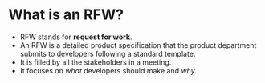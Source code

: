 
# What is an RFW?

* RFW stands for **request for work**. 
* An RFW is a detailed product specification that the product department submits to developers following a standard template. 
* It is filled by all the stakeholders in a meeting. 
* It focuses on *what* developers should make and *why*.